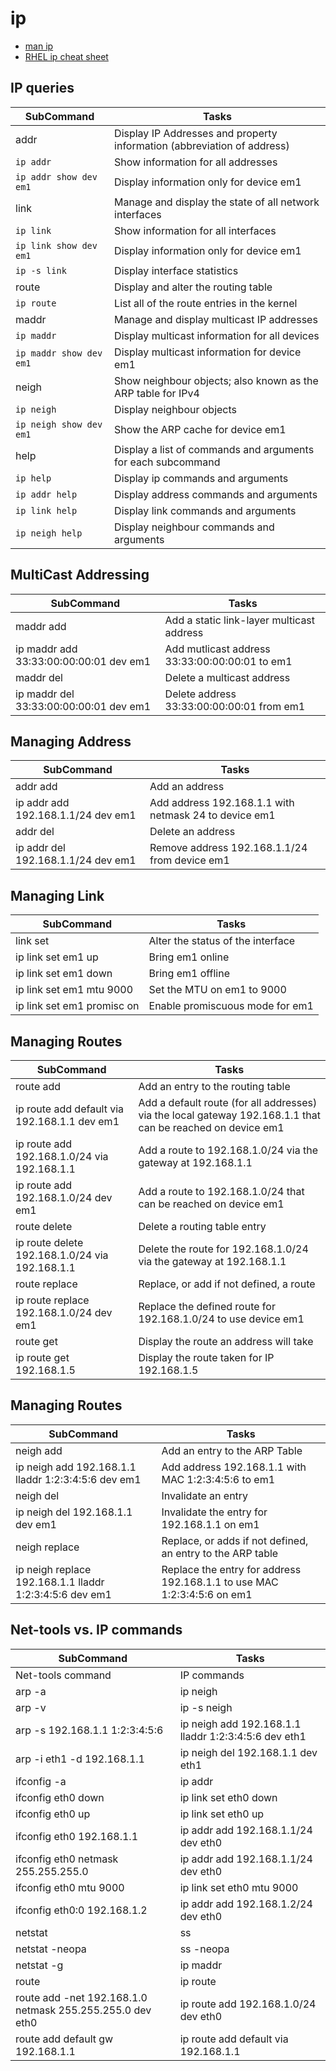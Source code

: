 # ip

* [man ip](https://linux.die.net/man/8/ip)
* [RHEL ip cheat sheet](https://access.redhat.com/sites/default/files/attachments/rh_ip_command_cheatsheet_1214_jcs_print.pdf)

## IP queries

SubCommand|Tasks
----------|----
addr|Display IP Addresses and property information (abbreviation of address)
`ip addr`|Show information for all addresses
`ip addr show dev em1`|Display information only for device em1
link|Manage and display the state of all network interfaces
`ip link`|Show information for all interfaces
`ip link show dev em1`|Display information only for device em1
`ip -s link`|Display interface statistics
route|Display and alter the routing table
`ip route`|List all of the route entries in the kernel
maddr|Manage and display multicast IP addresses
`ip maddr`|Display multicast information for all devices
`ip maddr show dev em1`|Display multicast information for device em1
neigh|Show neighbour objects; also known as the ARP table for IPv4
`ip neigh`|Display neighbour objects
`ip neigh show dev em1`|Show the ARP cache for device em1
help|Display a list of commands and arguments for each subcommand
`ip help`|Display ip commands and arguments
`ip addr help`|Display address commands and arguments
`ip link help`|Display link commands and arguments
`ip neigh help`|Display neighbour commands and arguments

## MultiCast Addressing

SubCommand|Tasks
----------|----
maddr add|Add a static link-layer multicast address
ip maddr add 33:33:00:00:00:01 dev em1|Add mutlicast address 33:33:00:00:00:01 to em1
maddr del|Delete a multicast address
ip maddr del 33:33:00:00:00:01 dev em1|Delete address 33:33:00:00:00:01 from em1

## Managing Address

SubCommand|Tasks
----------|----
addr add|Add an address
ip addr add 192.168.1.1/24 dev em1|Add address 192.168.1.1 with netmask 24 to device em1
addr del|Delete an address
ip addr del 192.168.1.1/24 dev em1|Remove address 192.168.1.1/24 from device em1

## Managing Link

SubCommand|Tasks
----------|----
link set|Alter the status of the interface
ip link set em1 up|Bring em1 online
ip link set em1 down|Bring em1 offline
ip link set em1 mtu 9000|Set the MTU on em1 to 9000
ip link set em1 promisc on|Enable promiscuous mode for em1

## Managing Routes

SubCommand|Tasks
----------|----
route add|Add an entry to the routing table
ip route add default via 192.168.1.1 dev em1|Add a default route (for all addresses) via the local gateway 192.168.1.1 that can be reached on device em1
ip route add 192.168.1.0/24 via 192.168.1.1|Add a route to 192.168.1.0/24 via the gateway at 192.168.1.1
ip route add 192.168.1.0/24 dev em1|Add a route to 192.168.1.0/24 that can be reached on device em1
route delete|Delete a routing table entry
ip route delete 192.168.1.0/24 via 192.168.1.1|Delete the route for 192.168.1.0/24 via the gateway at 192.168.1.1
route replace|Replace, or add if not defined, a route
ip route replace 192.168.1.0/24 dev em1|Replace the defined route for 192.168.1.0/24 to use device em1
route get|Display the route an address will take
ip route get 192.168.1.5|Display the route taken for IP 192.168.1.5

## Managing Routes

SubCommand|Tasks
----------|----
neigh add|Add an entry to the ARP Table
ip neigh add 192.168.1.1 lladdr 1:2:3:4:5:6 dev em1|Add address 192.168.1.1 with MAC 1:2:3:4:5:6 to em1
neigh del|Invalidate an entry
ip neigh del 192.168.1.1 dev em1|Invalidate the entry for 192.168.1.1 on em1
neigh replace|Replace, or adds if not defined, an entry to the ARP table
ip neigh replace 192.168.1.1 lladdr 1:2:3:4:5:6 dev em1|Replace the entry for address 192.168.1.1 to use MAC 1:2:3:4:5:6 on em1

## Net-tools vs. IP commands

SubCommand|Tasks
----------|----
Net-tools command|IP commands
arp -a|ip neigh
arp -v|ip -s neigh
arp -s 192.168.1.1 1:2:3:4:5:6|ip neigh add 192.168.1.1 lladdr 1:2:3:4:5:6 dev eth1
arp -i eth1 -d 192.168.1.1|ip neigh del 192.168.1.1 dev eth1
ifconfig -a|ip addr
ifconfig eth0 down|ip link set eth0 down
ifconfig eth0 up|ip link set eth0 up
ifconfig eth0 192.168.1.1|ip addr add 192.168.1.1/24 dev eth0
ifconfig eth0 netmask 255.255.255.0|ip addr add 192.168.1.1/24 dev eth0
ifconfig eth0 mtu 9000|ip link set eth0 mtu 9000
ifconfig eth0:0 192.168.1.2|ip addr add 192.168.1.2/24 dev eth0
netstat|ss
netstat -neopa|ss -neopa
netstat -g|ip maddr
route|ip route
route add -net 192.168.1.0 netmask 255.255.255.0 dev eth0|ip route add 192.168.1.0/24 dev eth0
route add default gw 192.168.1.1|ip route add default via 192.168.1.1